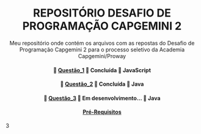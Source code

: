 <h1 align="center">REPOSITÓRIO DESAFIO DE PROGRAMAÇÃO CAPGEMINI 2</h1>

<p align="center">Meu repositório onde contém os arquivos com as repostas do Desafio de Programação Capgemini 2 para o processo seletivo da Academia Capgemini/Proway</p>

<h4 align="center"> 
	🚧  <a href="https://github.com/fernandotakagi/repositorio/blob/main/Quest%C3%A3o_1.html">Questão_1</a> 🚀 Concluída  🚧 JavaScript
</h4>

<h4 align="center"> 
	🚧  <a href="https://github.com/fernandotakagi/repositorio/blob/main/Quest%C3%A3o_2.txt">Questão_2</a> 🚀 Concluída  🚧 Java
</h4>

<h4 align="center"> 
	🚧  <a href="https://github.com/fernandotakagi/repositorio/blob/main/Quest%C3%A3o_3.java">Questão_3</a> 🚀 Em desenvolvimento...  🚧 Java
</h4>

<h4 align="center"> 
	<a href="#prerequisitos">Pré-Requisitos</a>
</h4>
3
